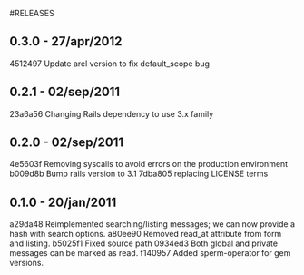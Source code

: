#RELEASES

## 0.3.0 - 27/apr/2012

4512497 Update arel version to fix default_scope bug

## 0.2.1 - 02/sep/2011

23a6a56 Changing Rails dependency to use 3.x family

## 0.2.0 - 02/sep/2011

4e5603f Removing syscalls to avoid errors on the production environment
b009d8b Bump rails version to 3.1
7dba805 replacing LICENSE terms

## 0.1.0 - 20/jan/2011

a29da48 Reimplemented searching/listing messages; we can now provide a hash with search options.
a80ee90 Removed read_at attribute from form and listing.
b5025f1 Fixed source path
0934ed3 Both global and private messages can be marked as read.
f140957 Added sperm-operator for gem versions.